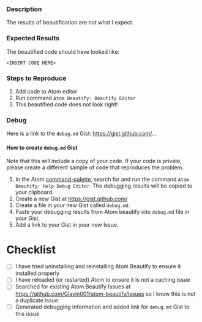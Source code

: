 ### Description

The results of beautification are not what I expect.

### Expected Results

The beautified code should have looked like:

```
<INSERT CODE HERE>
```

### Steps to Reproduce

1. Add code to Atom editor
2. Run command `Atom Beautify: Beautify Editor`
3. This beautified code does not look right!

### Debug

Here is a link to the `debug.md` Gist: https://gist.github.com/...

#### How to create `debug.md` Gist

Note that this will include a copy of your code.
If your code is private, please create a different sample of code that reproduces the problem.

1. In the Atom [command-palette](https://atom.io/packages/command-palette), 
search for and run the command `Atom Beautify: Help Debug Editor`. 
The debugging results will be copied to your clipboard.  
2. Create a new Gist at https://gist.github.com/  
3. Create a file in your new Gist called `debug.md`.  
4. Paste your debugging results from Atom beautify into `debug.md` file in your Gist.  
5. Add a link to your Gist in your new Issue.

# Checklist

- [ ] I have tried uninstalling and reinstalling Atom Beautify to ensure it installed properly
- [ ] I have reloaded (or restarted) Atom to ensure it is not a caching issue
- [ ] Searched for existing Atom Beautify Issues at https://github.com/Glavin001/atom-beautify/issues 
so I know this is not a duplicate issue
- [ ] Generated debugging information and added link for `debug.md` Gist to this issue
